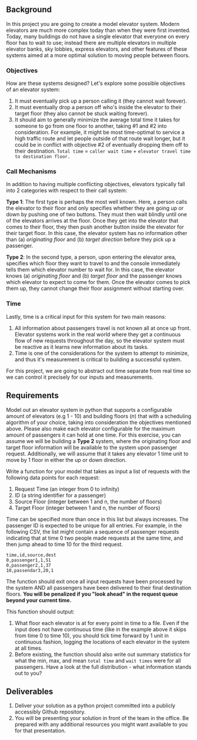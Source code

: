 ## Background
In this project you are going to create a model elevator system.  Modern elevators are much more complex today than when they were first invented. Today, many buildings do not have a single elevator that everyone on every floor has to wait to use; instead there are multiple elevators in multiple elevator banks, sky lobbies, express elevators, and other features of these systems aimed at a more optimal solution to moving people between floors.

### Objectives
How are these systems designed?  Let's explore some possible objectives of an elevator system:
1. It must eventually pick up a person calling it (they cannot wait forever).
2. It must eventually drop a person off who's inside the elevator to their target floor (they also cannot be stuck waiting forever).
3. It should aim to generally minimize the average total time it takes for someone to go from one floor to another, taking #1 and #2 into consideration. For example, it might be most time-optimal to service a high traffic route and let people outside of that route wait longer, but it could be in conflict with objective #2 of eventually dropping them off to their destination.  `Total time` = `caller wait time` + `elevator travel time to destination floor.`

### Call Mechanisms
In addition to having multiple conflicting objectives, elevators typically fall into 2 categories with respect to their call system:

**Type 1**: The first type is perhaps the most well known. Here, a person calls the elevator to their floor and only specifies whether they are going up or down by pushing one of two buttons.  They must then wait blindly until one of the elevators arrives at the floor.  Once they get into the elevator that comes to their floor, they then push another button inside the elevator for their target floor.  In this case, the elevator system has no information other than (a) *originating floor* and (b) *target direction* before they pick up a passenger.

**Type 2**: In the second type, a person, upon entering the elevator area, specifies which floor they want to travel to and the console immediately tells them which elevator number to wait for.  In this case, the elevator knows (a) *originating floor* and (b) *target floor* and the passenger knows which elevator to expect to come for them. Once the elevator comes to pick them up, they cannot change their floor assignment without starting over.

### Time
Lastly, time is a critical input for this system for two main reasons:
1. All information about passengers travel is not known all at once up front.  Elevator systems work in the real world where they get a continuous flow of new requests throughout the day, so the elevator system must be reactive as it learns new information about its tasks.
2. Time is one of the considerations for the system to attempt to minimize, and thus it's measurement is critical to building a successful system.

For this project, we are going to abstract out time separate from real time so we can control it precisely for our inputs and measurements.


## Requirements

Model out an elevator system in python that supports a configurable amount of elevators (e.g 1 - 10) and building floors (_n_) that with a scheduling algorithm of your choice, taking into consideration the objectives mentioned above.  Please also make each elevator configurable for the maximum amount of passengers it can hold at one time. For this exercise, you can assume we will be building a **Type 2** system, where the originating floor and target floor information will be available to the system upon passenger request. Additionally, we will assume that it takes any elevator 1 time unit to move by 1 floor in either the up or down direction.

Write a function for your model that takes as input a list of requests with the following data points for each request:
1. Request Time (an integer from 0 to infinity)
2. ID (a string identifier for a passenger)
3. Source Floor (integer between 1 and n, the number of floors)
4. Target Floor (integer between 1 and n, the number of floors)

Time can be specified more than once in this list but always increases. The passenger ID is expected to be unique for all entries.  For example, in the following CSV, the list might contain a sequence of passenger requests indicating that at time 0 two people made requests at the same time, and then jump ahead to time 10 for the third request.
```csv
time,id,source,dest
0,passenger1,1,51
0,passenger2,1,37
10,passendar3,20,1
```

The function should exit once all input requests have been processed by the system AND all passengers have been delivered to their final destination floors.  **You will be penalized if you "look ahead" in the request queue beyond your current time.**


This function should output:
1. What floor each elevator is at for every point in time to a file.  Even if the input does not have continuous time (like in the example above it skips from time 0 to time 10), you should tick time forward by 1 unit in continuous fashion, logging the locations of each elevator in the system at all times.
2. Before existing, the function should also write out summary statistics for what the min, max, and mean `total time` and `wait times` were for all passengers.  Have a look at the full distribution - what information stands out to you?


## Deliverables
1. Deliver your solution as a python project committed into a publicly accessibly Github repository.
2. You will be presenting your solution in front of the team in the office.  Be prepared with any additional resources you might want available to you for that presentation.

